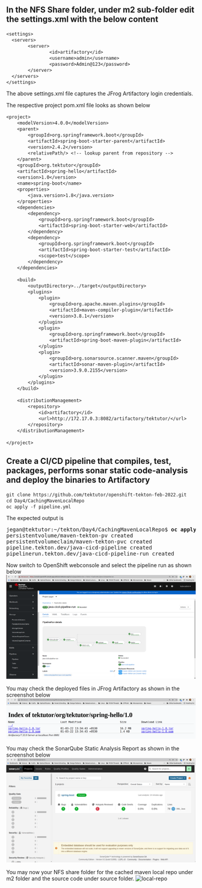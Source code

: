 ## In the NFS Share folder, under m2 sub-folder edit the settings.xml with the below content
```
<settings>
  <servers>
        <server>
                <id>artifactory</id>
                <username>admin</username>
                <password>Admin@123</password>
        </server>
  </servers>
</settings>
```
The above settings.xml file captures the JFrog Artifactory login credentials.

The respective project pom.xml file looks as shown below
```
<project>
	<modelVersion>4.0.0</modelVersion>
	<parent>
		<groupId>org.springframework.boot</groupId>
		<artifactId>spring-boot-starter-parent</artifactId>
		<version>2.4.2</version>
		<relativePath/> <!-- lookup parent from repository -->
	</parent>
	<groupId>org.tektutor</groupId>
	<artifactId>spring-hello</artifactId>
	<version>1.0</version>
	<name>spring-boot</name>
	<properties>
		<java.version>1.8</java.version>
	</properties>
	<dependencies>
		<dependency>
			<groupId>org.springframework.boot</groupId>
			<artifactId>spring-boot-starter-web</artifactId>
		</dependency>
		<dependency>
			<groupId>org.springframework.boot</groupId>
			<artifactId>spring-boot-starter-test</artifactId>
			<scope>test</scope>
		</dependency>
	</dependencies>

	<build>
		<outputDirectory>../target</outputDirectory>
		<plugins>
			<plugin>
				<groupId>org.apache.maven.plugins</groupId>
				<artifactId>maven-compiler-plugin</artifactId>
				<version>3.8.1</version>
			</plugin>
			<plugin>
				<groupId>org.springframework.boot</groupId>
				<artifactId>spring-boot-maven-plugin</artifactId>
			</plugin>
			<plugin>
				<groupId>org.sonarsource.scanner.maven</groupId>
				<artifactId>sonar-maven-plugin</artifactId>
				<version>3.9.0.2155</version>
			</plugin>
		</plugins>
	</build>
	
	<distributionManagement>
		<repository>
			<id>artifactory</id>
			<url>http://172.17.0.3:8082/artifactory/tektutor/</url>
		</repository>
	</distributionManagement>

</project>
```

## Create a CI/CD pipeline that compiles, test, packages, performs sonar static code-analysis and deploy the binaries to Artifactory
```
git clone https://github.com/tektutor/openshift-tekton-feb-2022.git
cd Day4/CachingMavenLocalRepo
oc apply -f pipeline.yml
```

The expected output is
<pre>
jegan@tektutor:~/tekton/Day4/CachingMavenLocalRepo$ <b>oc apply -f pipeline.yml</b>
persistentvolume/maven-tekton-pv created
persistentvolumeclaim/maven-tekton-pvc created
pipeline.tekton.dev/java-cicd-pipeline created
pipelinerun.tekton.dev/java-cicd-pipeline-run created
</pre>

Now switch to OpenShift webconsole and select the pipeline run as shown below
![Pipeline](pipeline.png)

You may check the deployed files in JFrog Artifactory as shown in the screenshot below
![deployed-files](deployed-files.png)

You may check the SonarQube Static Analysis Report as shown in the screenshot below
![SonarQube](SonarQubeReport.png)

You may now your NFS share folder for the cached maven local repo under m2 folder and the source code under source folder.
![local-repo](nfs_share.png)
